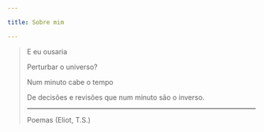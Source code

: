 ```yaml
---

title: Sobre mim

---
```

  <blockquote>
    <p>E eu ousaria
    <p>  Perturbar o universo?
      <p>Num minuto cabe o tempo
      <p>De decisões e revisões que num minuto são o inverso.
        <hr>
      <p>Poemas (Eliot, T.S.)
